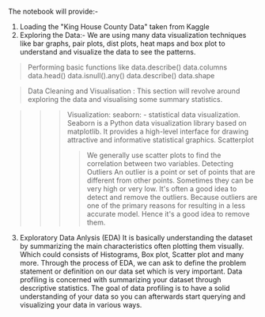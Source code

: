 The notebook will provide:- 

1. Loading the "King House County Data" taken from Kaggle
2. Exploring the Data:-
We are using many data visualization techniques like bar graphs, pair plots, dist plots, heat maps and box plot to understand and visualize the data to see the patterns.

> Performing basic functions like
data.describe() 
data.columns
data.head()
data.isnull().any()
data.describe()
data.shape


> Data Cleaning and Visualisation : This section will revolve around exploring the data and visualising some summary statistics.

>>>Visualization:
>>seaborn: - statistical data visualization. Seaborn is a Python data visualization library based on matplotlib. It provides a high-level interface for drawing attractive and informative statistical graphics.
>>Scatterplot
>>>>We generally use scatter plots to find the correlation between two variables. 
>>Detecting Outliers
>>>>An outlier is a point or set of points that are different from other points. Sometimes they can be very high or very low. It's often a good idea to detect and remove the outliers. Because outliers are one of the primary reasons for resulting in a less accurate model. Hence it's a good idea to remove them. 

3. Exploratory Data Anlysis (EDA) 
It is basically understanding the dataset by summarizing the main characteristics often plotting them visually. Which could consists of Histograms, Box plot, Scatter plot and many more.
Through the process of EDA, we can ask to define the problem statement or definition on our data set which is very important. 
Data profiling is concerned with summarizing your dataset through descriptive statistics.
The goal of data profiling is to have a solid understanding of your data so you can afterwards start querying and visualizing your data in various ways. 








